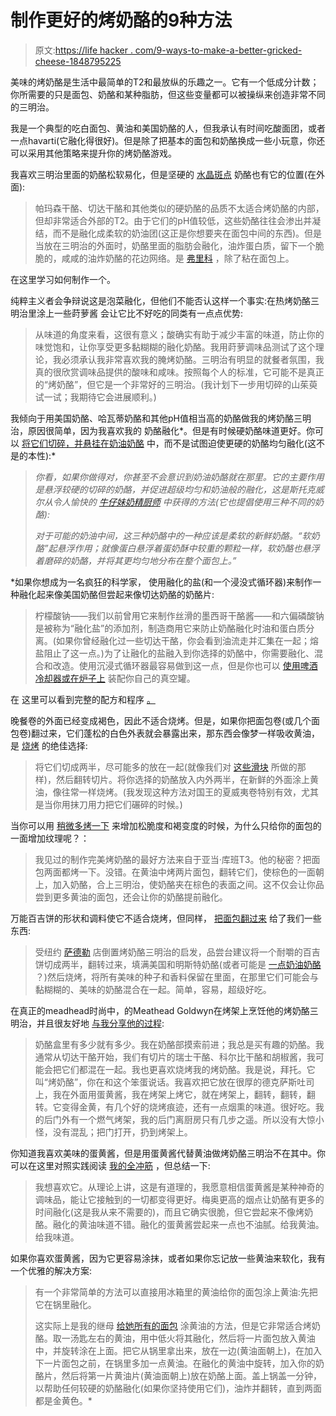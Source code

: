 # 制作更好的烤奶酪的9种方法

> 原文:[https://life hacker . com/9-ways-to-make-a-better-gricked-cheese-1848795225](https://lifehacker.com/9-ways-to-make-a-better-grilled-cheese-1848795225)

美味的烤奶酪是生活中最简单的T2和最放纵的乐趣之一。它有一个低成分计数；你所需要的只是面包、奶酪和某种脂肪，但这些变量都可以被操纵来创造非常不同的三明治。

我是一个典型的吃白面包、黄油和美国奶酪的人，但我承认有时间吃酸面团，或者一点havarti(它融化得很好)。但是除了把基本的面包和奶酪换成一些小玩意，你还可以采用其他策略来提升你的烤奶酪游戏。

我喜欢三明治里面的奶酪松软易化，但是坚硬的 [水晶斑点](https://lifehacker.com/whats-that-white-stuff-on-my-cheese-1848739076) 奶酪也有它的位置(在外面):

> 帕玛森干酪、切达干酪和其他类似的硬奶酪的品质不太适合烤奶酪的内部，但却非常适合外部的T2。由于它们的pH值较低，这些奶酪往往会渗出并凝结，而不是融化成柔软的奶油团(这正是你想要夹在面包中间的东西)。但是当放在三明治的外面时，奶酪里面的脂肪会融化，油炸蛋白质，留下一个脆脆的，咸咸的油炸奶酪的花边网络。是 [弗里科](https://skillet.lifehacker.com/behold-the-cheesy-crispy-glory-of-the-frico-fried-egg-1829470751) ，除了粘在面包上。

在这里学习如何制作一个。

纯粹主义者会争辩说这是泡菜融化，但他们不能否认这样一个事实:在热烤奶酪三明治里涂上一些莳萝酱 会让它比不好吃的同类有一点点优势:

> 从味道的角度来看，这很有意义；酸确实有助于减少丰富的味道，防止你的味觉饱和，让你享受更多黏糊糊的融化奶酪。我用莳萝调味品测试了这个理论，我必须承认我非常喜欢我的腌烤奶酪。三明治有明显的就餐者氛围，我真的很欣赏调味品提供的酸味和咸味。按照每个人的标准，它可能不是真正的“烤奶酪”，但它是一个非常好的三明治。(我计划下一步用切碎的山茱萸试一试；我期待它会进展顺利。)

我倾向于用美国奶酪、哈瓦蒂奶酪和其他pH值相当高的奶酪做我的烤奶酪三明治，原因很简单，因为我喜欢我的 奶酪融化*。但是有时候硬奶酪味道更好。你可以 [将它们切碎，并悬挂在奶油奶酪](https://lifehacker.com/use-cream-cheese-to-make-the-creamiest-grilled-cheese-s-1730175668) 中，而不是试图迫使更硬的奶酪均匀融化(这不是的本性):*

> *你看，如果你做得对，你甚至不会意识到奶油奶酪就在那里。它的主要作用是悬浮较硬的切碎的奶酪，并促进超级均匀和奶油般的融化，这是斯托克威尔从令人愉快的 [*牛仔妹奶精厨师*](http://www.amazon.com/Cowgirl-Creamery-Cooks-Sue-Conley/dp/1452111634/ref=tmm_hrd_swatch_0?asc_campaign=InlineText&asc_refurl=https://lifehacker.com/9-ways-to-make-a-better-grilled-cheese-1848795225&asc_source=&tag=kinjalifehackerlink-20) 中获得的方法(它也提倡使用三种不同的奶酪):*
> 
> *对于可能的奶油中间，这三种奶酪中的一种应该是柔软的新鲜奶酪。“软奶酪”起悬浮作用；就像蛋白悬浮着蛋奶酥中较重的颗粒一样，软奶酪也悬浮着磨碎的奶酪，并将其更均匀地分布在整个面包上。”*

 *如果你想成为一名疯狂的科学家， 使用融化的盐(和一个浸没式循环器)来制作一种融化起来像美国奶酪但尝起来像切达奶酪的奶酪片:

> 柠檬酸钠——我们以前曾用它来制作丝滑的墨西哥干酪酱——和六偏磷酸钠是被称为“融化盐”的添加剂，制造商用它来防止奶酪融化时油和蛋白质分离。(如果你曾经融化过一些切达干酪，你会看到油流走并汇集在一起；熔盐阻止了这一点。)为了让融化的盐融入到你选择的奶酪中，你需要融化、混合和改造。使用沉浸式循环器最容易做到这一点，但是你也可以 [使用啤酒冷却器或在炉子上](https://lifehacker.com/how-to-sous-vide-without-a-sous-vide-machine-5984614) 装配你自己的真空罐。

在 这里可以看到完整的配方和程序 [。](https://lifehacker.com/make-gooey-melty-slices-out-of-any-cheese-with-melting-1778257068)

晚餐卷的外面已经变成褐色，因此不适合烧烤。但是，如果你把面包卷(或几个面包卷)翻过来，它们蓬松的白色外表就会暴露出来，那东西会像梦一样吸收黄油，是 [烧烤](https://lifehacker.com/make-an-excellent-grilled-cheese-with-inside-out-dinner-1831343306) 的绝佳选择:

> 将它们切成两半，尽可能多的放在一起(就像我们对 [这些滑块](https://lifehacker.com/make-these-sheet-pan-breakfast-sliders-for-christmas-mo-1831061103) 所做的那样)，然后翻转切片。将你选择的奶酪放入内外两半，在新鲜的外面涂上黄油，像往常一样烧烤。(我发现这种方法对国王的夏威夷卷特别有效，尤其是当你用抹刀用力把它们碾碎的时候。)

当你可以用 [稍微多烤一下](https://lifehacker.com/grill-both-sides-of-the-bread-for-the-perfect-grilled-c-476699998) 来增加松脆度和褐变度的时候，为什么只给你的面包的一面增加纹理呢？：

> 我见过的制作完美烤奶酪的最好方法来自于亚当·库班T3。他的秘密？把面包两面都烤一下。没错。在黄油中烤两片面包，翻转它们，使棕色的一面朝上，加入奶酪，合上三明治，使奶酪夹在棕色的表面之间。这不仅会让你品尝到更多黄油的面包，还会让你的奶酪提前融化。

万能百吉饼的形状和调料使它不适合烧烤，但同样， [把面包翻过来](https://lifehacker.com/turn-an-everything-bagel-into-an-amazing-grilled-cheese-1771663966) 给了我们一些东西:

> 受纽约 [萨德勒](http://www.sadelles.com/) 店倒置烤奶酪三明治的启发，品尝台建议将一个耐嚼的百吉饼切成两半，翻转过来，填满美国和明斯特奶酪(或者可能是 [一点奶油奶酪](https://lifehacker.com/use-cream-cheese-to-make-the-creamiest-grilled-cheese-s-1730175668) ？)然后烧烤，将所有美味的种子和香料保留在里面，在那里它们可能会与黏糊糊的、美味的奶酪混合在一起。简单，容易，超级好吃。

在真正的meadhead时尚中，的Meathead Goldwyn在烤架上烹饪他的烤奶酪三明治，并且很友好地 [与我分享他的过程](https://lifehacker.com/im-meathead-goldwyn-of-amazingribs-and-this-is-how-i-ea-1842364465):

> 奶酪盒里有多少就有多少。我在奶酪部摸索前进；我总是买有趣的奶酪。我通常从切达干酪开始，我们有切片的瑞士干酪、科尔比干酪和胡椒酱，我可能会把它们都混在一起。我也更喜欢烧烤我的烤奶酪。我是说，拜托。它叫“烤奶酪”，你在和这个笨蛋说话。我喜欢把它放在很厚的德克萨斯吐司上，我在外面用蛋黄酱，我在烤架上烤它，就在烤架上，翻转，翻转，翻转。它变得金黄，有几个好的烧烤痕迹，还有一点烟熏的味道。很好吃。我的后门外有一个燃气烤架，我的后门离厨房只有几步之遥。所以没有大惊小怪，没有混乱；把门打开，扔到烤架上。

你知道我喜欢美味的蛋黄酱，但是用蛋黄酱代替黄油做烤奶酪三明治不在其中。你可以在这里对照实践阅读 [我的全冲筋](https://lifehacker.com/dont-cook-your-grilled-cheese-in-mayonnaise-1843522200) ，但总结一下:

> 我想喜欢它。从理论上讲，这是有道理的，我愿意相信蛋黄酱是某种神奇的调味品，能让它接触到的一切都变得更好。梅奥更高的烟点让奶酪有更多的时间融化(这是我从来不需要的)，而且它确实很脆，但它尝起来不像烤奶酪。融化的黄油味道不错。融化的蛋黄酱尝起来一点也不油腻。给我黄油。给我味道。

如果你喜欢蛋黄酱，因为它更容易涂抹，或者如果你忘记放一些黄油来软化，我有一个优雅的解决方案:

> 有一个非常简单的方法可以直接用冰箱里的黄油给你的面包涂上黄油:先把它在锅里融化。
> 
> 这实际上是我的继母 [给她所有的面包](https://skillet.lifehacker.com/what-are-your-best-butter-tips-and-tricks-1830827846) 涂黄油的方法，但是它非常适合烤奶酪。取一汤匙左右的黄油，用中低火将其融化，然后将一片面包放入黄油中，并旋转涂在上面。把它从锅里拿出来，放在一边(黄油面朝上)，在加入下一片面包之前，在锅里多加一点黄油。在融化的黄油中旋转，加入你的奶酪片，然后将第一片黄油片(黄油面朝上)放在奶酪上面。盖上锅盖一分钟，以帮助任何较硬的奶酪融化(如果你坚持使用它们)，油炸并翻转，直到两面都是金黄色。*